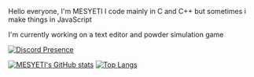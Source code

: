 Hello everyone, I'm MESYETI
I code mainly in C and C++ but sometimes i make things in JavaScript

I'm currently working on a text editor and powder simulation game

[![Discord Presence](https://lanyard-profile-readme.vercel.app/api/739032871087374408)](https://discord.com/users/739032871087374408)

[![MESYETI's GitHub stats](https://github-readme-stats.vercel.app/api?username=MESYETI&show_icons=true&theme=tokyonight)](https://github.com/anuraghazra/github-readme-stats)
[![Top Langs](https://github-readme-stats.vercel.app/api/top-langs/?username=MESYETI&theme=tokyonight)](https://github.com/anuraghazra/github-readme-stats)
